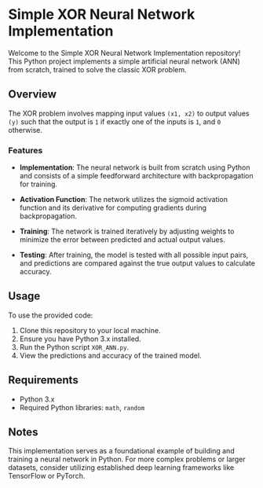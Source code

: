 # Simple XOR Neural Network Implementation

Welcome to the Simple XOR Neural Network Implementation repository! This Python project implements a simple artificial neural network (ANN) from scratch, trained to solve the classic XOR problem.

## Overview

The XOR problem involves mapping input values `(x1, x2)` to output values `(y)` such that the output is `1` if exactly one of the inputs is `1`, and `0` otherwise.

### Features

- **Implementation**: The neural network is built from scratch using Python and consists of a simple feedforward architecture with backpropagation for training.
  
- **Activation Function**: The network utilizes the sigmoid activation function and its derivative for computing gradients during backpropagation.
  
- **Training**: The network is trained iteratively by adjusting weights to minimize the error between predicted and actual output values.
  
- **Testing**: After training, the model is tested with all possible input pairs, and predictions are compared against the true output values to calculate accuracy.

## Usage

To use the provided code:

1. Clone this repository to your local machine.
2. Ensure you have Python 3.x installed.
3. Run the Python script `XOR_ANN.py`.
4. View the predictions and accuracy of the trained model.

## Requirements

- Python 3.x
- Required Python libraries: `math`, `random`

## Notes

This implementation serves as a foundational example of building and training a neural network in Python. For more complex problems or larger datasets, consider utilizing established deep learning frameworks like TensorFlow or PyTorch.
